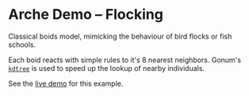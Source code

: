 # Arche Demo &ndash; Flocking

Classical boids model,
mimicking the behaviour of bird flocks or fish schools.

Each boid reacts with simple rules to it's 8 nearest neighbors.
Gonum's [`kdtree`](https://pkg.go.dev/gonum.org/v1/gonum/spatial/kdtree)
is used to speed up the lookup of nearby individuals.

See the [live demo](https://mlange-42.github.io/arche-demo/flocking/) for this example.
